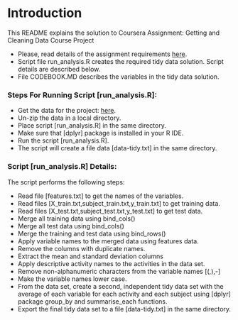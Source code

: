 # Introduction
This README explains the solution to Coursera Assignment: Getting and Cleaning Data Course Project

* Please, read details of the assignment requirements [here](https://www.coursera.org/learn/data-cleaning/peer/FIZtT/getting-and-cleaning-data-course-project/submit).
* Script file run_analysis.R creates the required tidy data solution. Script details are described below. 
* File CODEBOOK.MD describes the variables in the tidy data solution.

### Steps For Running Script [run_analysis.R]:
* Get the data for the project: [here](https://d396qusza40orc.cloudfront.net/getdata%2Fprojectfiles%2FUCI%20HAR%20Dataset.zip).
* Un-zip the data in a local directory.
* Place script [run_analysis.R] in the same directory.
* Make sure that [dplyr] package is installed in your R IDE.
* Run the script [run_analysis.R].
* The script will create a file data [data-tidy.txt] in the same directory.

### Script [run_analysis.R] Details:
The script performs the following steps:
* Read file [features.txt] to get the names of the variables.
* Read files [X_train.txt,subject_train.txt,y_train.txt] to get training data.
* Read files [X_test.txt,subject_test.txt,y_test.txt] to get test data.
* Merge all training data using bind_cols()
* Merge all test data using bind_cols()
* Merge the training and test data using bind_rows()
* Apply variable names to the merged data using features data.
* Remove the columns with duplicate names.
* Extract the mean and standard deviation columns
* Apply descriptive activity names to the activities in the data set.
* Remove non-alphanumeric characters from the variable names [(,),-]
* Make the variable names lower case.
* From the data set, create a second, independent tidy data set with the average of each variable for each activity and each subject using [dplyr] package group_by and summarise_each functions.
* Export the final tidy data set to a file [data-tidy.txt] in the same directory.
